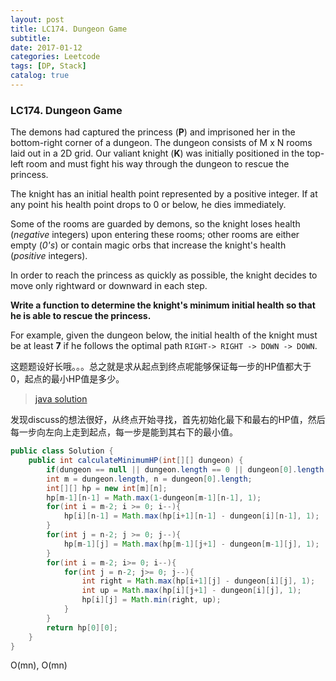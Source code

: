 ```yaml
---
layout: post
title: LC174. Dungeon Game
subtitle: 
date: 2017-01-12
categories: Leetcode
tags: [DP, Stack]
catalog: true
---
```


### LC174. Dungeon Game

The demons had captured the princess (**P**) and imprisoned her in the bottom-right corner of a dungeon. The dungeon consists of M x N rooms laid out in a 2D grid. Our valiant knight (**K**) was initially positioned in the top-left room and must fight his way through the dungeon to rescue the princess.

The knight has an initial health point represented by a positive integer. If at any point his health point drops to 0 or below, he dies immediately.

Some of the rooms are guarded by demons, so the knight loses health (*negative* integers) upon entering these rooms; other rooms are either empty (*0's*) or contain magic orbs that increase the knight's health (*positive* integers).

In order to reach the princess as quickly as possible, the knight decides to move only rightward or downward in each step.

**Write a function to determine the knight's minimum initial health so that he is able to rescue the princess.**

For example, given the dungeon below, the initial health of the knight must be at least **7** if he follows the optimal path `RIGHT-> RIGHT -> DOWN -> DOWN`.

这题题设好长哦。。。总之就是求从起点到终点呢能够保证每一步的HP值都大于0，起点的最小HP值是多少。

> [java solution](https://discuss.leetcode.com/topic/7633/best-solution-i-have-found-with-explanations)

发现discuss的想法很好，从终点开始寻找，首先初始化最下和最右的HP值，然后每一步向左向上走到起点，每一步是能到其右下的最小值。

```java
public class Solution {
    public int calculateMinimumHP(int[][] dungeon) {
        if(dungeon == null || dungeon.length == 0 || dungeon[0].length == 0)    return 0;
        int m = dungeon.length, n = dungeon[0].length;
        int[][] hp = new int[m][n];
        hp[m-1][n-1] = Math.max(1-dungeon[m-1][n-1], 1);
        for(int i = m-2; i >= 0; i--){
            hp[i][n-1] = Math.max(hp[i+1][n-1] - dungeon[i][n-1], 1);
        }
        for(int j = n-2; j >= 0; j--){
            hp[m-1][j] = Math.max(hp[m-1][j+1] - dungeon[m-1][j], 1);
        }
        for(int i = m-2; i>= 0; i--){
            for(int j = n-2; j>= 0; j--){
                int right = Math.max(hp[i+1][j] - dungeon[i][j], 1);
                int up = Math.max(hp[i][j+1] - dungeon[i][j], 1);
                hp[i][j] = Math.min(right, up);
            }
        }
        return hp[0][0];
    }
}
```

O(mn), O(mn)
